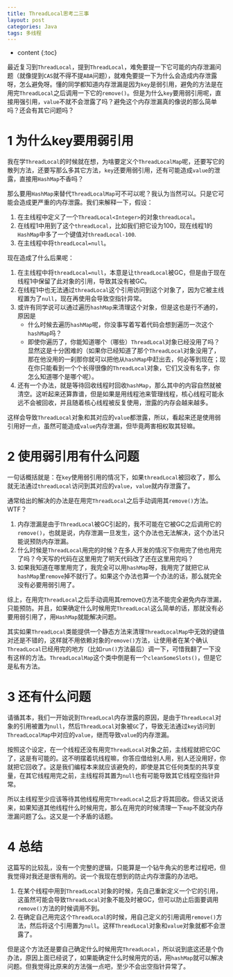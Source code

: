 ```yaml
---
title: ThreadLocal思考二三事
layout: post
categories: Java
tags: 多线程
---
```

* content
{:toc}

最近复习到`ThreadLocal`，提到`ThreadLocal`，难免要提一下它可能的内存泄漏问题（就像提到`CAS`就不得不提`ABA`问题），就难免要提一下为什么会造成内存泄露呀，怎么避免呀。懂的同学都知道内存泄漏是因为`key`是弱引用，避免的方法是在用完`ThreadLocal`之后调用一下它的`remove()`。但是为什么`key`要用弱引用呢，直接用强引用，`value`不就不会泄露了吗？避免这个内存泄漏真的像说的那么简单吗？还会有其它问题吗？




# 1 为什么key要用弱引用

我在学`ThreadLocal`的时候就在想，为啥要定义个`ThreadLocalMap`呢，还要写它的散列方法，还要写那么多其它方法，`key`还要用弱引用，还有可能造成`value`的泄露，直接用`HashMap`不香吗？

那么要用`HashMap`来替代`ThreadLocalMap`可不可以呢？我认为当然可以。只是它可能会造成更严重的内存泄露。我们来解释一下，假设：

1. 在主线程中定义了一个`ThreadLocal<Integer>`的对象`threadLocal`。
2. 在线程1中用到了这个`threadLocal`，比如我们把它设为100，现在线程1的`HashMap`中多了一个键值对`threadLocal-100`.
3. 在主线程中将`threadLocal=null`。

现在造成了什么后果呢：

1. 在主线程中将`threadLocal=null`，本意是让`threadLocal`被GC，但是由于现在线程1中保留了此对象的引用，导致其没有被GC。
2. 在线程1中也无法通过`threadLocal`这个引用访问到这个对象了，因为它被主线程置为了`null`，现在再使用会导致空指针异常。
3. 或许有同学说可以通过遍历`hashMap`来清理这个对象，但是这也是行不通的，原因是
   - 什么时候去遍历`hashMap`呢，你没事写着写着代码会想到遍历一次这个`hashMap`吗？
   - 即使你遍历了，你能知道哪个（哪些）`ThreadLocal`对象已经没用了吗？显然这是十分困难的（如果你已经知道了那个`ThreadLocal`对象没用了，那在他没用的一刹那你就可以把他从`hashMap`中赶出去，何必等到现在；现在你只能看到一个个长得很像的`ThreadLocal`对象，它们又没有名字，你怎么知道哪个是哪个呢）。
4. 还有一个办法，就是等待回收线程时回收`hashMap`，那么其中的内容自然就被清空。这听起来还算靠谱，但是如果是用线程池来管理线程，核心线程可能永远不会被回收，并且随着核心线程被反复使用，泄露的内存会越来越多。

这样会导致`ThreadLocal`对象和其对应的`value`都泄露，所以，看起来还是使用弱引用好一点，虽然可能造成`value`内存泄漏，但毕竟两害相权取其轻嘛。



# 2 使用弱引用有什么问题

一句话概括就是：在`key`使用弱引用的情况下，如果`threadLocal`被回收了，那么就无法通过`threadLocal`访问到其对应的`value`，`value`就内存泄露了。

通常给出的解决的办法是在用完`ThreadLocal`之后手动调用其`remove()`方法。WTF？

1. 内存泄漏是由于`ThreadLocal`被GC引起的，我不可能在它被GC之后调用它的`remove()`，也就是说，内存泄漏一旦发生，这个办法也无法解决，这个办法只能说预防内存泄漏。
2. 什么时候是`ThreadLocal`用完的时候？在多人开发的情况下你用完了他也用完了吗？今天写的代码在这里用完了明天代码改了还在这里用完吗？
3. 如果我知道在哪里用完了，我完全可以用`hashMap`呀，我用完了就把它从`hashMap`里`remove`掉不就行了。如果这个办法也算一个办法的话，那么就完全没有必要用弱引用了。

综上，在用完`ThreadLocal`之后手动调用其remove()方法不能完全避免内存泄漏，只能预防。并且，如果确定什么时候用完`ThreadLocal`这么简单的话，那就没有必要用弱引用了，用`HashMap`就能解决问题。

其实如果`ThreadLocal`类能提供一个静态方法来清理`ThreadLocalMap`中无效的键值对还是不错的，这样就不用依赖对象的`remove()`方法，让使用者在某个确认`ThreadLocal`已经用完的地方（比如`run()`方法最后）调一下，可惜我翻了一下没有这样的方法。`ThreadLocalMap`这个类中倒是有一个`cleanSomeSlots()`，但是它是私有方法。

# 3 还有什么问题

请循其本，我们一开始说到`ThreadLocal`内存泄露的原因，是由于`ThreadLocal`对象的引用被置为`null`，然后`ThreadLocal`对象被`GC`了，导致无法通过`key`访问到`ThreadLocalMap`中对应的`value`，继而导致`value`的内存泄漏。

按照这个设定，在一个线程还没有用完`ThreadLocal`对象之前，主线程就把它GC了，这是有可能的。这不明摆着坑线程嘛，你答应借给别人用，别人还没用好，你就把它回收了。这是我们编程本来就应该避免的，即使是其它任何类型的共享变量，在其它线程用完之前，主线程将其置为`null`也有可能导致其它线程空指针异常。

所以主线程至少应该等待其他线程用完`ThreadLocal`之后才将其回收。但话又说话来，如果知道其他线程什么时候用完，那么在用完的时候清理一下`map`不就没内存泄漏问题了么。这又是一个矛盾的话题。



# 4 总结

这篇写的比较乱，没有一个完整的逻辑，只能算是一个钻牛角尖的思考过程吧，但我觉得对我还是很有用的。说一个我现在想到的防止内存泄露的办法吧。

1. 在某个线程中用到`ThreadLocal`对象的时候，先自己重新定义一个它的引用，这虽然可能会导致`ThreadLocal`对象不能及时被GC，但可以防止后面要调用`remove()`方法的时候调用不到。
2. 在确定自己用完这个`ThreadLocal`的时候，用自己定义的引用调用`remove()`方法，然后将这个引用置为`null`。这样`ThreadLocal`对象和`value`对象就都不会泄露了。

但是这个方法还是要自己确定什么时候用完`ThreadLocal`，所以说到底这还是个伪办法，原因上面已经说了，如果能确定什么时候用完的话，用`hashMap`就可以解决问题。但我觉得比原来的方法强一点吧，至少不会出空指针异常了。



